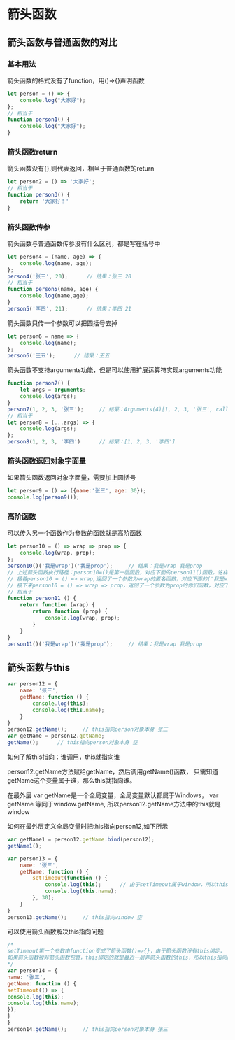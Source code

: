 # 箭头函数

## 箭头函数与普通函数的对比

### 基本用法

箭头函数的格式没有了function，用()=>{}声明函数
```Javascript
let person = () => {
    console.log("大家好");
};
// 相当于
function person1() {
    console.log("大家好");
}
```

### 箭头函数return

箭头函数没有{},则代表返回，相当于普通函数的return
```Javascript
let person2 = () => '大家好';
// 相当于
function person3() {
    return '大家好！'
}
```


### 箭头函数传参

箭头函数与普通函数传参没有什么区别，都是写在括号中
```Javascript
let person4 = (name, age) => {
    console.log(name, age);
};
person4('张三', 20);      // 结果：张三 20
// 相当于
function person5(name, age) {
    console.log(name,age);
}
person5('李四', 21);      // 结果：李四 21
```

箭头函数只传一个参数可以把圆括号去掉
```Javascript
let person6 = name => {
    console.log(name);
};
person6('王五');      // 结果：王五
```

箭头函数不支持arguments功能，但是可以使用扩展运算符实现arguments功能
```Javascript
function person7() {
    let args = arguments;
    console.log(args);
}
person7(1, 2, 3, '张三');     // 结果：Arguments(4)[1, 2, 3, '张三', callee: ƒ, Symbol(Symbol.iterator): ƒ]
// 相当于
let person8 = (...args) => {
    console.log(args);
};
person8(1, 2, 3, '李四')      // 结果：[1, 2, 3, '李四']
```


### 箭头函数返回对象字面量

如果箭头函数返回对象字面量，需要加上圆括号
```Javascript
let person9 = () => ({name:'张三', age: 30});
console.log(person9());
```

### 高阶函数

可以传入另一个函数作为参数的函数就是高阶函数
```Javascript
let person10 = () => wrap => prop => {
    console.log(wrap, prop);
};
person10()('我是wrap')('我是prop');     // 结果：我是wrap 我是prop
// 上述箭头函数执行路径：person10=()是第一层函数，对应下面的person11()函数，这样就执行了第一层；
// 接着person10 = () => wrap,返回了一个参数为wrap的匿名函数，对应下面的('我是wrap')，这样就执行了第二层；
// 接下来person10 = () => wrap => prop，返回了一个参数为prop的你们函数，对应下面的('我是prop')，这样就执行了第三层，全部执行完毕
// 相当于
function person11 () {
    return function (wrap) {
        return function (prop) {
            console.log(wrap, prop);
        }
    }
}
person11()('我是wrap')('我是prop');     // 结果：我是wrap 我是prop
```


## 箭头函数与this
```Javascript
var person12 = {
    name: '张三',
    getName: function () {
        console.log(this);
        console.log(this.name);
    }
}
person12.getName();     // this指向person对象本身 张三
var getName = person12.getName;
getName();      // this指向person对象本身 空
```

如何了解this指向：谁调用，this就指向谁

person12.getName方法赋给getName，然后调用getName()函数， 只需知道getName这个变量属于谁，那么this就指向谁。

在最外层 var getName是一个全局变量，全局变量默认都属于Windows， var getName 等同于window.getName, 所以person12.getName方法中的this就是window

如何在最外层定义全局变量时把this指向person12,如下所示
```Javascript
var getName1 = person12.getName.bind(person12);
getName1();

var person13 = {
    name: '张三',
    getName: function () {
        setTimeout(function () {
            console.log(this);      // 由于setTimeout属于window，所以this指向了window
            console.log(this.name);
        }, 30);
    }
}
person13.getName();     // this指向window 空
```

可以使用箭头函数解决this指向问题
```Javascript
/*
setTimeout第一个参数由function变成了箭头函数()=>{}，由于箭头函数没有this绑定，
如果箭头函数被非箭头函数包裹，this绑定的就是最近一层非箭头函数的this，所以this指向person14
*/
var person14 = {
name: '张三',
getName: function () {
setTimeout(() => {
console.log(this);
console.log(this.name);
});
}
}
person14.getName();     // this指向person对象本身 张三
```


